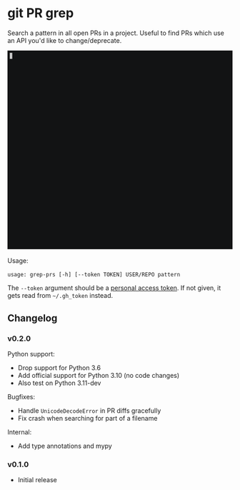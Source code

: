 # git PR grep

Search a pattern in all open PRs in a project. Useful to find PRs which use an API you'd like to change/deprecate.

![screencast](.github/screencast.gif)

Usage:

```
usage: grep-prs [-h] [--token TOKEN] USER/REPO pattern
```

The `--token` argument should be a [personal access token](https://docs.github.com/en/github/authenticating-to-github/creating-a-personal-access-token). If not given, it gets read from `~/.gh_token` instead.

## Changelog

### v0.2.0

Python support:

- Drop support for Python 3.6
- Add official support for Python 3.10 (no code changes)
- Also test on Python 3.11-dev

Bugfixes:

- Handle `UnicodeDecodeError` in PR diffs gracefully
- Fix crash when searching for part of a filename

Internal:

- Add type annotations and mypy

### v0.1.0

- Initial release
